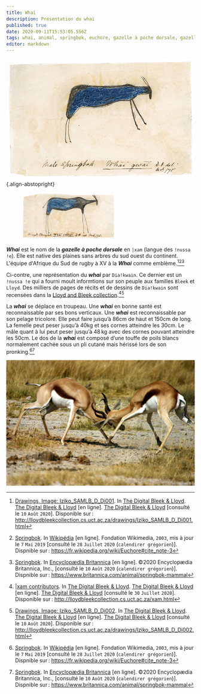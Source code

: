 ```yaml
---
title: Whai
description: Présentation du whai
published: true
date: 2020-09-11T15:53:05.556Z
tags: whai, animal, springbok, euchore, gazelle à poche dorsale, gazelle, antidorcas marsupialis, sud du continent, haut du continent, springbuck, antilope, antilope de la tribu des gazelles, bovidé
editor: markdown
---
```


![!nussa-!e_whai-gwai_public-domain.jpg](/images/art/drawing/!nussa-!e_whai-gwai_public-domain.jpg){.align-abstopright}

<figure class="image image-style-align-right image_resized" style="width: 50%;"><img src="/images/art/drawing/!nussa-!e_whai-aityi-from-dia!kwain_public-domain.jpg"></figure>

***Whai*** est le nom de la ***gazelle à poche dorsale*** en `|xam` (langue des `!nussa !e`). Elle est native des plaines sans arbres du sud ouest du continent.
L'équipe d'Afrique du Sud de rugby à XV à la ***Whai*** comme emblème.[^1][^4][^5]

Ci-contre, une représentation du ***whai*** par `Dia!kwain`. Ce dernier est un `!nussa !e` qui a fourni moult informtions sur son peuple aux familles `Bleek` et `Lloyd`. Des milliers de pages de récits et de dessins de `Dia!kwain` sont recensées dans la [Lloyd and Bleek collection](http://lloydbleekcollection.cs.uct.ac.za).[^2][^3]

La ***whai*** se déplace en troupeau.
Une ***whai*** en bonne santé est reconnaissable par ses bons verticaux. Une ***whai*** est reconnaissable par son pelage tricolore. Elle peut faire jusqu’à 86cm de haut et 150cm de long. La femelle peut peser jusqu’à 40kg et ses cornes atteindre les 30cm. Le mâle quant à lui peut peser jusqu’à 48 kg avec des cornes pouvant atteindre les 50cm.
Le dos de la ***whai*** est composé d’une touffe de poils blancs normalement cachée sous un pli cutané mais hérissé lors de son pronking.[^4][^5]

![whai.jpg](/images/animals/springbok/whai.jpg)

[^1]: [Drawings, Image: Iziko_SAMLB_D_Di001](http://lloydbleekcollection.cs.uct.ac.za/drawings/Iziko_SAMLB_D_Di001.html). In [The Digital Bleek & Lloyd](http://lloydbleekcollection.cs.uct.ac.za). [The Digital Bleek & Lloyd](http://lloydbleekcollection.cs.uct.ac.za) [en ligne]. [The Digital Bleek & Lloyd](http://lloydbleekcollection.cs.uct.ac.za) [consulté le `10` `Août` `2020`]. Disponible sur : http://lloydbleekcollection.cs.uct.ac.za/drawings/Iziko_SAMLB_D_Di001.html

[^2]: [|xam contributors](http://lloydbleekcollection.cs.uct.ac.za/xam.html). In [The Digital Bleek & Lloyd](http://lloydbleekcollection.cs.uct.ac.za). [The Digital Bleek & Lloyd](http://lloydbleekcollection.cs.uct.ac.za) [en ligne]. [The Digital Bleek & Lloyd](http://lloydbleekcollection.cs.uct.ac.za) [consulté le `30` `Juillet` `2020`]. Disponible sur : http://lloydbleekcollection.cs.uct.ac.za/xam.html

[^3]: [Drawings, Image: Iziko_SAMLB_D_Di002](http://lloydbleekcollection.cs.uct.ac.za/drawings/Iziko_SAMLB_D_Di002.html). In [The Digital Bleek & Lloyd](http://lloydbleekcollection.cs.uct.ac.za). [The Digital Bleek & Lloyd](http://lloydbleekcollection.cs.uct.ac.za) [en ligne]. [The Digital Bleek & Lloyd](http://lloydbleekcollection.cs.uct.ac.za) [consulté le `10` `Août` `2020`]. Disponible sur : http://lloydbleekcollection.cs.uct.ac.za/drawings/Iziko_SAMLB_D_Di002.html

[^4]: [Springbok](https://fr.wikipedia.org/wiki/Euchore#cite_note-3). In [Wikipédia](https://wikipedia.org) [en ligne]. Fondation Wikimedia, `2003`, mis à jour le `7` `Mai` `2019` [consulté le `28` `Juillet` `2020` (`calendirer grégorien`)]. Dispnible sur : https://fr.wikipedia.org/wiki/Euchore#cite_note-3

[^5]: [Springbok](https://www.britannica.com/animal/springbok-mammal). In [Encyclopædia Britannica](https://www.britannica.com/) [en ligne]. ©2020 Encyclopædia Britannica, Inc., [consulté le `10` `Août` `2020` (`calendirer grégorien`)]. Dispnible sur : https://www.britannica.com/animal/springbok-mammal